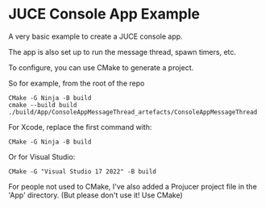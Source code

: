 # JUCE Console App Example
A very basic example to create a JUCE console app.

The app is also set up to run the message thread, spawn timers, etc.

To configure, you can use CMake to generate a project.

So for example, from the root of the repo
```
CMake -G Ninja -B build
cmake --build build
./build/App/ConsoleAppMessageThread_artefacts/ConsoleAppMessageThread
```

For Xcode, replace the first command with:
```
CMake -G Ninja -B build
```

Or for Visual Studio:
```
CMake -G "Visual Studio 17 2022" -B build
```

For people not used to CMake, I've also added a Projucer project file in the 'App' directory.
(But please don't use it! Use CMake)